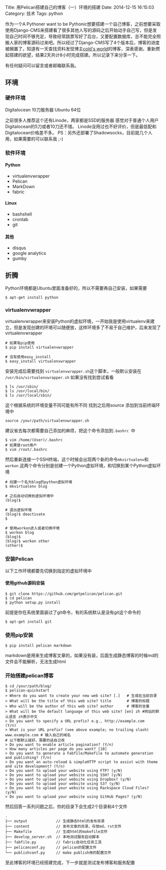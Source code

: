Title: 用Pelican搭建自己的博客（一）环境的搭建
Date: 2014-12-15 16:15:03
Category: 技术
Tags: python

作为一个A Pythoner want to be Pythonic想要搭建一个自己博客，之前想要采取使用Django-CMS来搭建看了很多其他人写的源码之后开始动手自己写，但是发现自己时间不够充足，导致经常跳票写好了后台，又要配置数据库，总不能完全照搬人家的博客源码过来吧。所以经过了Django-CMS写了4个版本后，博客的进度被搁置了，知道有一天查找资料发现博主[cold's world](http://www.linuxzen.com/shi-yong-pelicanda-zao-jing-tai-bo-ke.html)的博客，深表感谢。重新燃起搭建的欲望，结果2天共计8小时完成搭建。所以记录下来分享一下。

有任何疑问可以留言或者邮箱联系我。

## 环境
### 硬件环境
Digitalocean 10刀服务器 Ubuntu 64位

之前很多人推荐这个还有Linode，两家都是SSD的服务器
感觉对于普通个人用户Digitalocean的5刀或者10刀还不错。
Linode没用过也不好评价，但是最低配和Digitalocean价格差不多。
PS：另外还部署了Shadowsocks，目前就几个人用，如果需要的可以联系我 ;-)

### 软件环境
#### Python 
- virtualenvwrapper
- Pelican
- MarkDown
- fabric

#### Linux
- bashshell
- crontab
- git

#### 其他
- disqus
- google analytics
- gumby

## 折腾
Python环境都是Ubuntu里面准备好的，所以不需要再自己安装，如果需要

```$ apt-get install python```
### virtualenvwrapper
virtualenvwrapper来安装Python的虚拟环境，一开始我是使用virtualenv来建立，但是发现创建的环境可以随便放，这样环境多了不易于自己维护，后来发现了virtualenvwrapper

```
# 如果有pip使用
$ pip install virtualenvwrapper

# 没有使用easy_install
$ easy_install virtualenvwrapper
```

安装完成后需要找到 ```virtualenvwrapper.sh```这个脚本，一般默认安装在
```/usr/bin/virtualenvwrapper.sh```
如果没有找到尝试看看

```
$ ls /usr/sbin/
$ ls /usr/local/bin/
$ ls /usr/local/sbin/
```

这个根据系统的环境变量不同可能有所不同
找到之后用source 添加到当前终端环境中

```
source /your/path/virtualenvwrapper.sh
```

建议省去每次都需要自己添加的麻烦，把这个命令添加到```.bashrc ```中

```
$ vim /home/(User)/.bashrc
# 如果是root用户
$ vim /root/.bashrc
```

然后重新连接一个SSH终端，这个时候会出现两个新的命令```mkvirtualenv```和```workon```
这两个命令分别是创建一个Python虚拟环境，和切换到某个Python虚拟环境

```
# 创建一个名为blog的python虚拟环境
$ mkvirtualenv blog

# 之后自动切换到虚拟环境中
(blog)$ 

# 退出虚拟环境
(blog)$ deactivate
$ 

# 使用workon进入或者切换环境
$ workon blog
(blog)$ 
(blog)$ workon other
(other)$ 
```

### 安装Pelican
以下工作环境都要先切换到指定的虚拟环境中

#### 使用github源码安装

```
$ git clone https://github.com/getpelican/pelican.git
$ cd pelican
$ python setup.py install
```
前提是你在系统里面装过了git命令，有的系统默认是没有git这个命令的
```
$ apt-get install git
```

### 使用pip安装
```
$ pip install pelican markdown
```
markdown是用来生成博客文章的，如果没有装，后面生成静态博客的时候md的文件会不能解析，无法生成html

### 开始搭建pelican博客
```
$ cd /your/path/blog/
$ pelican-quickstart
> Where do you want to create your new web site? [.]   # 生成在当前目录 
> What will be the title of this web site? title       # 博客的标题
> Who will be the author of this web site? author      # 博客的坐着
> What will be the default language of this web site? [en] zh #网站的默认语言 zh表示中文
> Do you want to specify a URL prefix? e.g., http://example.com   (Y/n) 
> What is your URL prefix? (see above example; no trailing slash) www.example.com # 输入自己的域名
# 以下都默认就好，需要的话自己改
> Do you want to enable article pagination? (Y/n) 
> How many articles per page do you want? [10] 
> Do you want to generate a Fabfile/Makefile to automate generation and publishing? (Y/n) 
> Do you want an auto-reload & simpleHTTP script to assist with theme and site development? (Y/n) 
> Do you want to upload your website using FTP? (y/N) 
> Do you want to upload your website using SSH? (y/N) 
> Do you want to upload your website using Dropbox? (y/N) 
> Do you want to upload your website using S3? (y/N) 
> Do you want to upload your website using Rackspace Cloud Files? (y/N) 
> Do you want to upload your website using GitHub Pages? (y/N) 
```
然后回答一系列问题之后，你的目录下会生成2个目录和4个文件

```
.
├── output             // 生成静态html的发布目录
├── content            // 发布文章的目录，存放md，rst文件
├── Makefile           // 生成html的makefile文件
├── develop_server.sh  // 本地测试服务启动脚本
├── fabfile.py         // fabric自动化任务工具
├── pelicanconf.py     // pelican的配置文件
└── publishconf.py     // make publish用的配置文件
```

至此博客的环境已经搭建完成，下一步就是测试发布博客和服务配置

